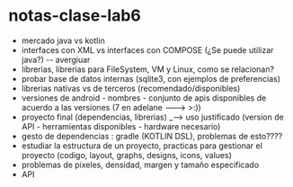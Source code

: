 # notas-clase-lab6

- mercado java vs kotlin
- interfaces con XML vs interfaces con COMPOSE (¿Se puede utilizar java?) -- avergiuar
- librerias, librerias para FileSystem, VM y Linux, como se relacionan?
- probar base de datos internas (sqlite3, con ejemplos de preferencias)
- librerias nativas vs de terceros (recomendado/disponibles)
- versiones de android - nombres - conjunto de apis disponibles de acuerdo a las versiones (7 en adelane ---> >:))
- proyecto final (dependencias, librerias) _--> uso justificado (version de API - herramientas disponibles - hardware necesario)
- gesto de dependencias : gradle (KOTLIN DSL), problemas de esto????
- estudiar la estructura de un proyecto, practicas para gestionar el proyecto (codigo, layout, graphs, designs, icons, values)
- problemas de pixeles, densidad, margen y tamaño especificado
- API 
